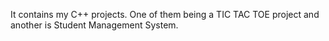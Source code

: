 It contains my C++ projects. One of them being a TIC TAC TOE project and another is Student Management System.
